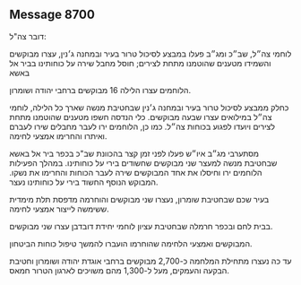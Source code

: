 ## Message 8700

דובר צה"ל:

לוחמי צה״ל, שב״כ ומג״ב פעלו במבצע לסיכול טרור בעיר ובמחנה ג׳נין, עצרו מבוקשים והשמידו מטענים שהוטמנו מתחת לצירים; חוסל מחבל שירה על כוחותינו בביר אל באשא

הלוחמים עצרו הלילה 16 מבוקשים ברחבי יהודה ושומרון.

כחלק ממבצע לסיכול טרור בעיר ובמחנה ג׳נין שבחטיבת מנשה שארך כל הלילה, לוחמי צה״ל במילואים עצרו שבעה מבוקשים. כלי הנדסה חשפו מטענים שהוטמנו מתחת לצירים ויועדו לפגוע בכוחות צה״ל. כמו כן, הלוחמים ירו לעבר מחבלים שירו לעברם ואיתרו והחרימו אמצעי לחימה.

מסתערבי מג״ב איו״ש פעלו לפני זמן קצר בהכוונת שב"כ בכפר ביר אל באשא שבחטיבת מנשה למעצר שני מבוקשים שחשודים בירי על כוחותינו. במהלך הפעילות הלוחמים ירו וחיסלו את אחד המבוקשים שירה לעבר הכוחות והחרימו את נשקו. המבוקש הנוסף החשוד בירי על כוחותינו נעצר.

בעיר שכם שבחטיבת שומרון, נעצרו שני מבוקשים והוחרמה מדפסת תלת מימדית ששימשה לייצור אמצעי לחימה. 

בבית לחם ובכפר חרמלה שבחטיבת עציון לוחמי יחידת דובדבן עצרו שני מבוקשים.

המבוקשים ואמצעי הלחימה שהוחרמו הועברו להמשך טיפול כוחות הביטחון.

עד כה נעצרו מתחילת המלחמה כ-2,700 מבוקשים ברחבי אוגדת יהודה ושומרון וחטיבת הבקעה והעמקים, מעל ל-1,300 מהם משויכים לארגון הטרור חמאס.

